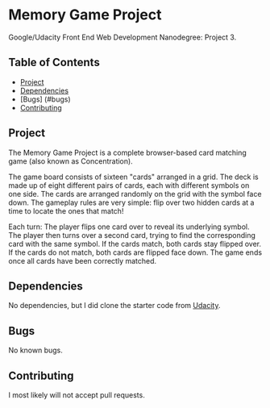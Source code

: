 # Memory Game Project
Google/Udacity Front End Web Development Nanodegree: Project 3.

## Table of Contents

* [Project](#project)
* [Dependencies](#dependencies)
* [Bugs] (#bugs)
* [Contributing](#contributing)

## Project

The Memory Game Project is a complete browser-based card matching game (also known as Concentration).

The game board consists of sixteen "cards" arranged in a grid. The deck is made up of eight different pairs of cards, each with different symbols on one side. The cards are arranged randomly on the grid with the symbol face down. The gameplay rules are very simple: flip over two hidden cards at a time to locate the ones that match!

Each turn:
The player flips one card over to reveal its underlying symbol.
The player then turns over a second card, trying to find the corresponding card with the same symbol.
If the cards match, both cards stay flipped over.
If the cards do not match, both cards are flipped face down.
The game ends once all cards have been correctly matched.

## Dependencies

No dependencies, but I did clone the starter code from [Udacity](https://github.com/udacity/fend-project-memory-game).

## Bugs

No known bugs.

## Contributing

I most likely will not accept pull requests.
